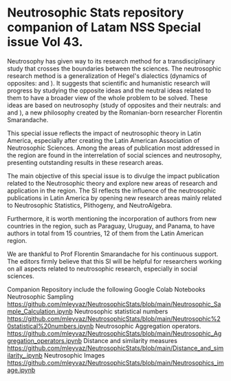 # Neutrosophic Stats repository companion of Latam NSS Special issue Vol 43.

Neutrosophy has given way to its research method for a transdisciplinary study that crosses the boundaries
between the sciences. The neutrosophic research method is a generalization of Hegel's dialectics (dynamics of
opposites: <A> and <antiA>). It suggests that scientific and humanistic research will progress by studying the
opposite ideas and the neutral ideas related to them to have a broader view of the whole problem to be solved.
These ideas are based on neutrosophy (study of opposites and their neutrals: <A> and <antiA> and <neutA>),
a new philosophy created by the Romanian-born researcher Florentin Smarandache.
 
This special issue  reflects the impact of neutrosophic theory in Latin America, especially after creating the
Latin American Association of Neutrosophic Sciences. Among the areas of publication most addressed in the
region are found in the interrelation of social sciences and neutrosophy, presenting outstanding results in these
research areas.
 
The main objective of this special issue is to divulge the impact publication related to the Neutrosophic theory
and explore new areas of research and application in the region. The SI reflects the influence of the neutrosophic
publications in Latin America by opening new research areas mainly related to Neutrosophic Statistics,
Plithogeny, and NeutroAlgebra.
 
Furthermore, it is worth mentioning the incorporation of authors from new countries in the region, such as
Paraguay, Uruguay, and Panama, to have authors in total from 15 countries, 12 of them from the Latin American
region.
 
We are thankful to Prof Florentin Smarandache for his continuous support. The editors firmly believe that this
SI will be helpful for researchers working on all aspects related to neutrosophic research, especially in social
sciences.
 
Companion Repository include the following Google Colab Notebooks
Neutrosophic Sampling
 https://github.com/mleyvaz/NeutrosophicStats/blob/main/Neutrosophic_Sample_Calculation.ipynb
Neutrosophic statistical numbers
https://github.com/mleyvaz/NeutrosophicStats/blob/main/Neutrosophic%20statistical%20numbers.ipynb
Neutrosophic Aggregation operators.
https://github.com/mleyvaz/NeutrosophicStats/blob/main/Neutrosophic_Aggregation_operators.ipynb
Distance and similarity measures
https://github.com/mleyvaz/NeutrosophicStats/blob/main/Distance_and_similarity_.ipynb
Neutrosophic Images
https://github.com/mleyvaz/NeutrosophicStats/blob/main/Neutrosophics_image.ipynb

